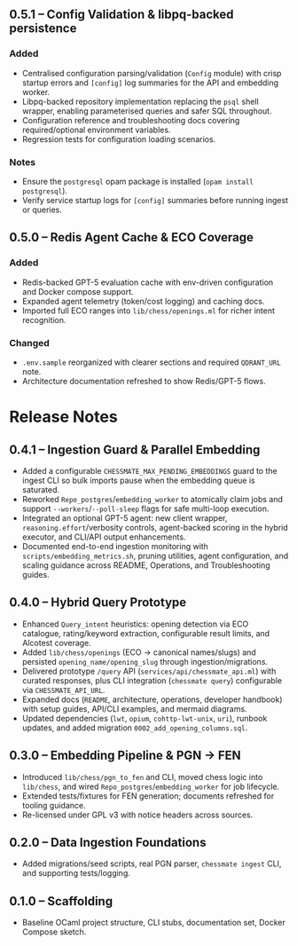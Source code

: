## 0.5.1 – Config Validation & libpq-backed persistence

### Added
- Centralised configuration parsing/validation (`Config` module) with crisp startup errors and `[config]` log summaries for the API and embedding worker.
- Libpq-backed repository implementation replacing the `psql` shell wrapper, enabling parameterised queries and safer SQL throughout.
- Configuration reference and troubleshooting docs covering required/optional environment variables.
- Regression tests for configuration loading scenarios.

### Notes
- Ensure the `postgresql` opam package is installed (`opam install postgresql`).
- Verify service startup logs for `[config]` summaries before running ingest or queries.

## 0.5.0 – Redis Agent Cache & ECO Coverage

### Added
- Redis-backed GPT-5 evaluation cache with env-driven configuration and Docker compose support.
- Expanded agent telemetry (token/cost logging) and caching docs.
- Imported full ECO ranges into `lib/chess/openings.ml` for richer intent recognition.

### Changed
- `.env.sample` reorganized with clearer sections and required `QDRANT_URL` note.
- Architecture documentation refreshed to show Redis/GPT-5 flows.

# Release Notes

## 0.4.1 – Ingestion Guard & Parallel Embedding
- Added a configurable `CHESSMATE_MAX_PENDING_EMBEDDINGS` guard to the ingest CLI so bulk imports pause when the embedding queue is saturated.
- Reworked `Repo_postgres`/`embedding_worker` to atomically claim jobs and support `--workers`/`--poll-sleep` flags for safe multi-loop execution.
- Integrated an optional GPT-5 agent: new client wrapper, `reasoning.effort`/verbosity controls, agent-backed scoring in the hybrid executor, and CLI/API output enhancements.
- Documented end-to-end ingestion monitoring with `scripts/embedding_metrics.sh`, pruning utilities, agent configuration, and scaling guidance across README, Operations, and Troubleshooting guides.

## 0.4.0 – Hybrid Query Prototype
- Enhanced `Query_intent` heuristics: opening detection via ECO catalogue, rating/keyword extraction, configurable result limits, and Alcotest coverage.
- Added `lib/chess/openings` (ECO → canonical names/slugs) and persisted `opening_name/opening_slug` through ingestion/migrations.
- Delivered prototype `/query` API (`services/api/chessmate_api.ml`) with curated responses, plus CLI integration (`chessmate query`) configurable via `CHESSMATE_API_URL`.
- Expanded docs (`README`, architecture, operations, developer handbook) with setup guides, API/CLI examples, and mermaid diagrams.
- Updated dependencies (`lwt`, `opium`, `cohttp-lwt-unix`, `uri`), runbook updates, and added migration `0002_add_opening_columns.sql`.

## 0.3.0 – Embedding Pipeline & PGN → FEN
- Introduced `lib/chess/pgn_to_fen` and CLI, moved chess logic into `lib/chess`, and wired `Repo_postgres`/`embedding_worker` for job lifecycle.
- Extended tests/fixtures for FEN generation; documents refreshed for tooling guidance.
- Re-licensed under GPL v3 with notice headers across sources.

## 0.2.0 – Data Ingestion Foundations
- Added migrations/seed scripts, real PGN parser, `chessmate ingest` CLI, and supporting tests/logging.

## 0.1.0 – Scaffolding
- Baseline OCaml project structure, CLI stubs, documentation set, Docker Compose sketch.
